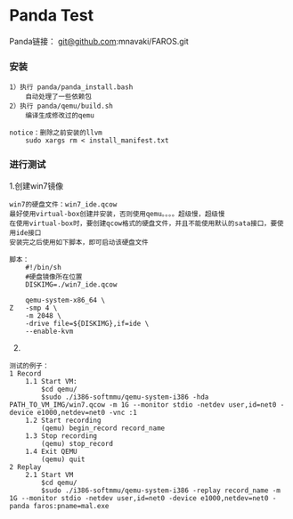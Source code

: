 # Panda Test

Panda链接： git@github.com:mnavaki/FAROS.git

### 安装

    1）执行 panda/panda_install.bash
        自动处理了一些依赖包
    2）执行 panda/qemu/build.sh
        编译生成修改过的qemu

    notice：删除之前安装的llvm
        sudo xargs rm < install_manifest.txt

### 进行测试

1.创建win7镜像

	win7的硬盘文件：win7_ide.qcow
	最好使用virtual-box创建并安装，否则使用qemu。。。。超级慢，超级慢
	在使用virtual-box时，要创建qcow格式的硬盘文件，并且不能使用默认的sata接口，要使用ide接口
	安装完之后使用如下脚本，即可启动该硬盘文件

    脚本：
		#!/bin/sh
		#硬盘镜像所在位置
		DISKIMG=./win7_ide.qcow

		qemu-system-x86_64 \
	Z	-smp 4 \
		-m 2048 \
		-drive file=${DISKIMG},if=ide \
		--enable-kvm

2.


    测试的例子：
    1 Record
        1.1 Start VM:
            $cd qemu/
            $sudo ./i386-softmmu/qemu-system-i386 -hda PATH_TO_VM_IMG/win7.qcow -m 1G --monitor stdio -netdev user,id=net0 -device e1000,netdev=net0 -vnc :1
        1.2 Start recording
            (qemu) begin_record record_name
        1.3 Stop recording
            (qemu) stop_record
        1.4 Exit QEMU
            (qemu) quit
    2 Replay
        2.1 Start VM
            $cd qemu/
            $sudo ./i386-softmmu/qemu-system-i386 -replay record_name -m 1G --monitor stdio -netdev user,id=net0 -device e1000,netdev=net0 -panda faros:pname=mal.exe
